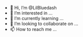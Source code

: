 - 👋 Hi, I’m @LilBluedash
- 👀 I’m interested in ...
- 🌱 I’m currently learning ...
- 💞️ I’m looking to collaborate on ...
- 📫 How to reach me ...

<!---
LilBluedash/LilBluedash is a ✨ special ✨ repository because its `README.md` (this file) appears on your GitHub profile.
You can click the Preview link to take a look at your changes.
--->
